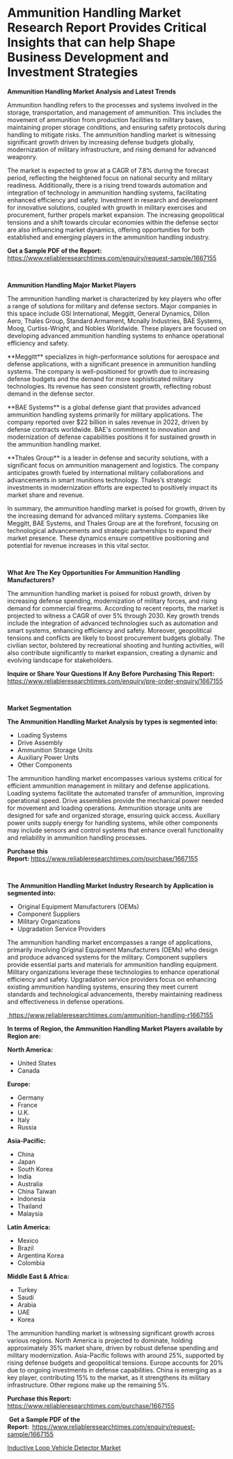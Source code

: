 <p><h1>Ammunition Handling Market Research Report Provides Critical Insights that can help Shape Business Development and Investment Strategies</h1></p><p><strong>Ammunition Handling Market Analysis and Latest Trends</strong></p>
<p><p>Ammunition handling refers to the processes and systems involved in the storage, transportation, and management of ammunition. This includes the movement of ammunition from production facilities to military bases, maintaining proper storage conditions, and ensuring safety protocols during handling to mitigate risks. The ammunition handling market is witnessing significant growth driven by increasing defense budgets globally, modernization of military infrastructure, and rising demand for advanced weaponry. </p><p>The market is expected to grow at a CAGR of 7.8% during the forecast period, reflecting the heightened focus on national security and military readiness. Additionally, there is a rising trend towards automation and integration of technology in ammunition handling systems, facilitating enhanced efficiency and safety. Investment in research and development for innovative solutions, coupled with growth in military exercises and procurement, further propels market expansion. The increasing geopolitical tensions and a shift towards circular economies within the defense sector are also influencing market dynamics, offering opportunities for both established and emerging players in the ammunition handling industry.</p></p>
<p><strong>Get a Sample PDF of the Report:&nbsp;</strong> <a href="https://www.reliableresearchtimes.com/enquiry/request-sample/1667155?utm_campaign=2210&utm_medium=2&utm_source=Github&utm_content=ia&utm_term=06032025&utm_id=ammunition-handling">https://www.reliableresearchtimes.com/enquiry/request-sample/1667155</a></p>
<p>&nbsp;</p>
<p><strong>Ammunition Handling Major Market Players</strong></p>
<p><p>The ammunition handling market is characterized by key players who offer a range of solutions for military and defense sectors. Major companies in this space include GSI International, Meggitt, General Dynamics, Dillon Aero, Thales Group, Standard Armament, Mcnally Industries, BAE Systems, Moog, Curtiss-Wright, and Nobles Worldwide. These players are focused on developing advanced ammunition handling systems to enhance operational efficiency and safety.</p><p>**Meggitt** specializes in high-performance solutions for aerospace and defense applications, with a significant presence in ammunition handling systems. The company is well-positioned for growth due to increasing defense budgets and the demand for more sophisticated military technologies. Its revenue has seen consistent growth, reflecting robust demand in the defense sector.</p><p>**BAE Systems** is a global defense giant that provides advanced ammunition handling systems primarily for military applications. The company reported over $22 billion in sales revenue in 2022, driven by defense contracts worldwide. BAE's commitment to innovation and modernization of defense capabilities positions it for sustained growth in the ammunition handling market.</p><p>**Thales Group** is a leader in defense and security solutions, with a significant focus on ammunition management and logistics. The company anticipates growth fueled by international military collaborations and advancements in smart munitions technology. Thales’s strategic investments in modernization efforts are expected to positively impact its market share and revenue.</p><p>In summary, the ammunition handling market is poised for growth, driven by the increasing demand for advanced military systems. Companies like Meggitt, BAE Systems, and Thales Group are at the forefront, focusing on technological advancements and strategic partnerships to expand their market presence. These dynamics ensure competitive positioning and potential for revenue increases in this vital sector.</p></p>
<p>&nbsp;</p>
<p><strong>What Are The Key Opportunities For Ammunition Handling Manufacturers?</strong></p>
<p><p>The ammunition handling market is poised for robust growth, driven by increasing defense spending, modernization of military forces, and rising demand for commercial firearms. According to recent reports, the market is projected to witness a CAGR of over 5% through 2030. Key growth trends include the integration of advanced technologies such as automation and smart systems, enhancing efficiency and safety. Moreover, geopolitical tensions and conflicts are likely to boost procurement budgets globally. The civilian sector, bolstered by recreational shooting and hunting activities, will also contribute significantly to market expansion, creating a dynamic and evolving landscape for stakeholders.</p></p>
<p><strong>Inquire or Share Your Questions If Any Before Purchasing This Report:</strong> <a href="https://www.reliableresearchtimes.com/enquiry/pre-order-enquiry/1667155?utm_campaign=2210&utm_medium=2&utm_source=Github&utm_content=ia&utm_term=06032025&utm_id=ammunition-handling">https://www.reliableresearchtimes.com/enquiry/pre-order-enquiry/1667155</a></p>
<p>&nbsp;</p>
<p><strong>Market Segmentation</strong></p>
<p><strong>The Ammunition Handling Market Analysis by types is segmented into:</strong></p>
<p><ul><li>Loading Systems</li><li>Drive Assembly</li><li>Ammunition Storage Units</li><li>Auxiliary Power Units</li><li>Other Components</li></ul></p>
<p><p>The ammunition handling market encompasses various systems critical for efficient ammunition management in military and defense applications. Loading systems facilitate the automated transfer of ammunition, improving operational speed. Drive assemblies provide the mechanical power needed for movement and loading operations. Ammunition storage units are designed for safe and organized storage, ensuring quick access. Auxiliary power units supply energy for handling systems, while other components may include sensors and control systems that enhance overall functionality and reliability in ammunition handling processes.</p></p>
<p><strong>Purchase this Report:&nbsp;</strong><a href="https://www.reliableresearchtimes.com/purchase/1667155?utm_campaign=2210&utm_medium=2&utm_source=Github&utm_content=ia&utm_term=06032025&utm_id=ammunition-handling">https://www.reliableresearchtimes.com/purchase/1667155</a></p>
<p>&nbsp;</p>
<p><strong>The Ammunition Handling Market Industry Research by Application is segmented into:</strong></p>
<p><ul><li>Original Equipment Manufacturers (OEMs)</li><li>Component Suppliers</li><li>Military Organizations</li><li>Upgradation Service Providers</li></ul></p>
<p><p>The ammunition handling market encompasses a range of applications, primarily involving Original Equipment Manufacturers (OEMs) who design and produce advanced systems for the military. Component suppliers provide essential parts and materials for ammunition handling equipment. Military organizations leverage these technologies to enhance operational efficiency and safety. Upgradation service providers focus on enhancing existing ammunition handling systems, ensuring they meet current standards and technological advancements, thereby maintaining readiness and effectiveness in defense operations.</p></p>
<p><a href="https://www.reliableresearchtimes.com/ammunition-handling-r1667155?utm_campaign=2210&utm_medium=2&utm_source=Github&utm_content=ia&utm_term=06032025&utm_id=ammunition-handling">&nbsp;https://www.reliableresearchtimes.com/ammunition-handling-r1667155</a></p>
<p><strong>In terms of Region, the Ammunition Handling Market Players available by Region are:</strong></p>
<p>
    <p> <strong> North America: </strong>
        <ul>
            <li>United States</li>
            <li>Canada</li>
        </ul>
        </p> 
    <p> <strong> Europe: </strong>
        <ul>
            <li>Germany</li>
            <li>France</li>
            <li>U.K.</li>
            <li>Italy</li>
            <li>Russia</li>
        </ul>
        </p> 
    <p> <strong> Asia-Pacific: </strong>
        <ul>
            <li>China</li>
            <li>Japan</li>
            <li>South Korea</li>
            <li>India</li>
            <li>Australia</li>
            <li>China Taiwan</li>
            <li>Indonesia</li>
            <li>Thailand</li>
            <li>Malaysia</li>
        </ul>
        </p> 
    <p> <strong> Latin America: </strong>
        <ul>
            <li>Mexico</li>
            <li>Brazil</li>
            <li>Argentina Korea</li>
            <li>Colombia</li>
        </ul>
        </p> 
    <p> <strong> Middle East & Africa: </strong>
        <ul>
            <li>Turkey</li>
            <li>Saudi</li>
            <li>Arabia</li>
            <li>UAE</li>
            <li>Korea</li>
        </ul>
    </p>
    </p>
<p><p>The ammunition handling market is witnessing significant growth across various regions. North America is projected to dominate, holding approximately 35% market share, driven by robust defense spending and military modernization. Asia-Pacific follows with around 25%, supported by rising defense budgets and geopolitical tensions. Europe accounts for 20% due to ongoing investments in defense capabilities. China is emerging as a key player, contributing 15% to the market, as it strengthens its military infrastructure. Other regions make up the remaining 5%.</p></p>
<p><strong>Purchase this Report: </strong><a href="https://www.reliableresearchtimes.com/purchase/1667155?utm_campaign=2210&utm_medium=2&utm_source=Github&utm_content=ia&utm_term=06032025&utm_id=ammunition-handling">https://www.reliableresearchtimes.com/purchase/1667155</a></p>
<p>&nbsp;<strong>Get a Sample PDF of the Report:&nbsp;&nbsp;</strong><a href="https://www.reliableresearchtimes.com/enquiry/request-sample/1667155?utm_campaign=2210&utm_medium=2&utm_source=Github&utm_content=ia&utm_term=06032025&utm_id=ammunition-handling">https://www.reliableresearchtimes.com/enquiry/request-sample/1667155</a></p>
<p><strong></strong></p>
<p><p><a href="https://github.com/NarcisoFerry/Market-Research-Report-List-1/blob/main/inductive-loop-vehicle-detector-market.md?utm_campaign=2210&utm_medium=2&utm_source=Github&utm_content=ia&utm_term=06032025&utm_id=ammunition-handling">Inductive Loop Vehicle Detector Market</a></p></p>
